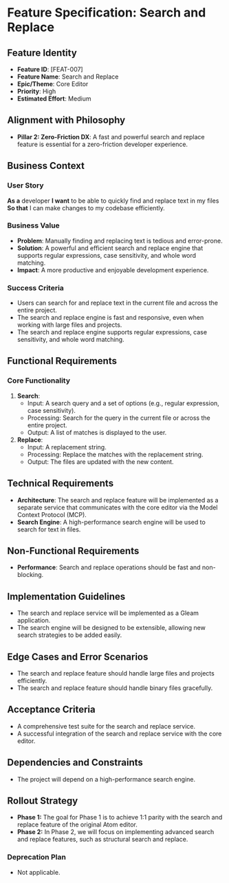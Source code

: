 # Feature Specification: Search and Replace

## Feature Identity
- **Feature ID**: [FEAT-007]
- **Feature Name**: Search and Replace
- **Epic/Theme**: Core Editor
- **Priority**: High
- **Estimated Effort**: Medium

## Alignment with Philosophy
- **Pillar 2: Zero-Friction DX**: A fast and powerful search and replace feature is essential for a zero-friction developer experience.

## Business Context
### User Story
**As a** developer
**I want** to be able to quickly find and replace text in my files
**So that** I can make changes to my codebase efficiently.

### Business Value
- **Problem**: Manually finding and replacing text is tedious and error-prone.
- **Solution**: A powerful and efficient search and replace engine that supports regular expressions, case sensitivity, and whole word matching.
- **Impact**: A more productive and enjoyable development experience.

### Success Criteria
- Users can search for and replace text in the current file and across the entire project.
- The search and replace engine is fast and responsive, even when working with large files and projects.
- The search and replace engine supports regular expressions, case sensitivity, and whole word matching.

## Functional Requirements
### Core Functionality
1. **Search**:
   - Input: A search query and a set of options (e.g., regular expression, case sensitivity).
   - Processing: Search for the query in the current file or across the entire project.
   - Output: A list of matches is displayed to the user.
2. **Replace**:
   - Input: A replacement string.
   - Processing: Replace the matches with the replacement string.
   - Output: The files are updated with the new content.

## Technical Requirements
- **Architecture**: The search and replace feature will be implemented as a separate service that communicates with the core editor via the Model Context Protocol (MCP).
- **Search Engine**: A high-performance search engine will be used to search for text in files.

## Non-Functional Requirements
- **Performance**: Search and replace operations should be fast and non-blocking.

## Implementation Guidelines
- The search and replace service will be implemented as a Gleam application.
- The search engine will be designed to be extensible, allowing new search strategies to be added easily.

## Edge Cases and Error Scenarios
- The search and replace feature should handle large files and projects efficiently.
- The search and replace feature should handle binary files gracefully.

## Acceptance Criteria
- A comprehensive test suite for the search and replace service.
- A successful integration of the search and replace service with the core editor.

## Dependencies and Constraints
- The project will depend on a high-performance search engine.

## Rollout Strategy
- **Phase 1:** The goal for Phase 1 is to achieve 1:1 parity with the search and replace feature of the original Atom editor.
- **Phase 2:** In Phase 2, we will focus on implementing advanced search and replace features, such as structural search and replace.

### Deprecation Plan
- Not applicable.
